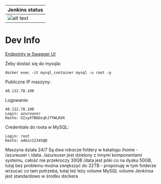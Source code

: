 
| Jenkins status  |
| ------------- | 
| ![alt text](http://40.112.78.100:7070/buildStatus/icon?job=backend-pipeline)  |



# Dev Info
[Endpointy w Swagger UI](http://40.112.78.100:8080/swagger-ui/)

Żeby dostać się do mysqla:
```
docker exec -it mysql_container mysql -u root -p
```

Publiczne IP maszyny:
```
40.112.78.100
```


Logowanie:
```
40.112.78.100
Login: azureuser
Hasło: GIsyXTB6DzqhJ7YWLKUX
```

Credentiale do roota w MySQL:
```
Login: root
Hasło: admin12345@@
```

Maszyna działa 24/7
Są dwa robocze foldery w katalogu /home - /azureuser i /data. 
/azureuser jest dzielony z innymi komponentami systemu, całość nie przekroczy 30GB
/data jest póki co na dysku 50GB, tutaj bez problemu można zwiększyć do 32TB - proponuję w tym folderze wrzucać co tam potrzeba, tutaj też leży volume MySQL
volume Jenkinsa jest standardowo w środku dockera
